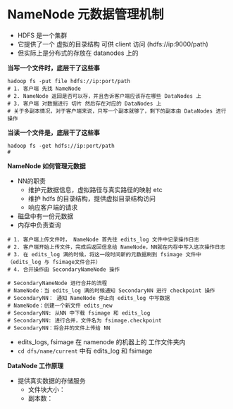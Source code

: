 # NameNode 元数据管理机制

* HDFS 是一个集群
* 它提供了一个 虚拟的目录结构 可供 client 访问 (hdfs://ip:9000/path)
* 但实际上是分布式的存放在 datanodes 上的



**当写一个文件时，底层干了这些事**

```shell
hadoop fs -put file hdfs://ip:port/path
# 1. 客户端 先找 NameNode
# 2. NameNode 返回是否可以存，并且告诉客户端应该存在哪些 DataNodes 上
# 3. 客户端 对数据进行 切片 然后存在对应的 DataNodes 上
# 关于多副本情况，对于客户端来说，只写一个副本就够了，剩下的副本由 DataNodes 进行操作
```



**当读一个文件是，底层干了这些事**

```shell
hadoop fs -get hdfs://ip:port/path
# 
```



**NameNode 如何管理元数据**

* NN的职责
  * 维护元数据信息，虚拟路径与真实路径的映射 etc
  * 维护 hdfs 的目录结构，提供虚拟目录结构访问
  * 响应客户端的请求
* 磁盘中有一份元数据
* 内存中负责查询

```shell
# 1. 客户端上传文件时， NameNode 首先往 edits_log 文件中记录操作日志
# 2. 客户端开始上传文件，完成后返回信息给 NameNode，NN就在内存中写入这次操作日志
# 3. 在 edits_log 满的时候，将这一段时间新的元数据刷到 fsimage 文件中（edits_log 与 fsimage文件合并）
# 4. 合并操作由 SecondaryNameNode 操作
```

```shell
# SecondaryNameNode 进行合并的流程
# NameNode：当 edits_log 满的时候通知 SecondaryNN 进行 checkpoint 操作
# SecondaryNN： 通知 NameNode 停止向 edits_log 中写数据
# NameNode：创建一个新文件 edits_new
# SecondaryNN: 从NN 中下载 fsimage 和 edits_log
# SecondaryNN: 进行合并，文件名为 fsimage.checkpoint
# SecondaryNN：将合并的文件上传给 NN
```

* edits_logs, fsimage 在 namenode 的机器上的 工作文件夹内
* `cd dfs/name/current` 中有 edits_log 和 fsimage



**DataNode 工作原理**

* 提供真实数据的存储服务
  * 文件块大小：
  * 副本数：